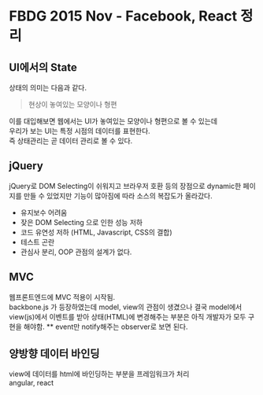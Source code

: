 # FBDG 2015 Nov - Facebook, React 정리

## UI에서의 State
상태의 의미는 다음과 같다.
>현상이 놓여있는 모양이나 형편

이를 대입해보면 웹에서는 UI가 놓여있는 모양이나 형편으로 볼 수 있는데<br>
우리가 보는 UI는 특정 시점의 데이터를 표현한다. <br>
즉 상태관리는 곧 데이터 관리로 볼 수 있다.

## jQuery
jQuery로 DOM Selecting이 쉬워지고 브라우저 호환 등의 장점으로 dynamic한 페이지를 만들 수 있었지만 기능이 많아짐에 따라 소스의 복잡도가 올라갔다.

- 유지보수 어려움
- 잦은 DOM Selecting 으로 인한 성능 저하
- 코드 유연성 저하 (HTML, Javascript, CSS의 결합)
- 테스트 곤란
- 관심사 분리, OOP 관점의 설계가 없다.

## MVC
웹프론트엔드에 MVC 적용이 시작됨. <br>
backbone.js 가 등장하였는데 model, view의 관점이 생겼으나
결국 model에서 view(js)에서 이벤트를 받아 상태(HTML)에 변경해주는 부분은 아직 개발자가 모두 구현을 해야함.
** event만 notify해주는 observer로 보면 된다.

## 양방향 데이터 바인딩
view에 데이터를 html에 바인딩하는 부분을 프레임워크가 처리<br>
angular, react